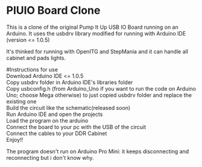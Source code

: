 PIUIO Board Clone
===========

This is a clone of the original Pump It Up USB IO Board running on an Arduino.
It uses the usbdrv library modified for running with Arduino IDE (version <= 1.0.5)


It's thinked for running with OpenITG and StepMania and it can handle all cabinet and pads lights.

#Instructions for use  
Download Arduino IDE <= 1.0.5  
Copy usbdrv folder in Arduino IDE's libraries folder  
Copy usbconfig.h (from Arduino_Uno if you want to run the code on Arduino Uno; choose Mega otherwise) to just copied usbdrv folder and replace the existing one  
Build the circuit like the schematic(released soon)  
Run Arduino IDE and open the projects  
Load the program on the arduino  
Connect the board to your pc with the USB of the circuit  
Connect the cables to your DDR Cabinet  
Enjoy!!   
  
The program doesn't run on Arduino Pro Mini: it keeps disconnecting and reconnecting but i don't know why.  
